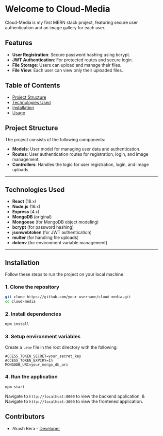 
# Welcome to Cloud-Media  
Cloud-Media is my first MERN stack project, featuring secure user authentication and an image gallery for each user.

## Features
- **User Registration**: Secure password hashing using bcrypt.
- **JWT Authentication**: For protected routes and secure login.
- **File Storage**: Users can upload and manage their files.
- **File View**: Each user can view only their uploaded files.

## Table of Contents
- [Project Structure](#project-structure)
- [Technologies Used](#technologies-used)
- [Installation](#installation)
- [Usage](#usage)



## Project Structure
The project consists of the following components:
- **Models**: User model for managing user data and authentication.
- **Routes**: User authentication routes for registration, login, and image management.
- **Controllers**: Handles the logic for user registration, login, and image uploads.

---

## Technologies Used
- **React** (18.x)
- **Node.js** (16.x)
- **Express** (4.x)
- **MongoDB** (original)
- **Mongoose** (for MongoDB object modeling)
- **bcrypt** (for password hashing)
- **jsonwebtoken** (for JWT authentication)
- **multer** (for handling file uploads)
- **dotenv** (for environment variable management)
---

## Installation
Follow these steps to run the project on your local machine.

### 1. Clone the repository
```bash
git clone https://github.com/your-username/cloud-media.git
cd cloud-media
```

### 2. Install dependencies
```bash
npm install
```

### 3. Setup environment variables
Create a `.env` file in the root directory with the following:
```plaintext
ACCESS_TOKEN_SECRET=your_secret_key
ACCESS_TOKEN_EXPIRY=1h
MONGODB_URI=your_mongo_db_uri
```

### 4. Run the application
```bash
npm start
```

Navigate to `http://localhost:8000` to view the backend application.
&
Navigate to `http://localhost:3000` to view the frontened application.


## Contributors

- Akash Bera - [Developer](https://www.linkedin.com/in/akash-bera-5a3009250/)

```
